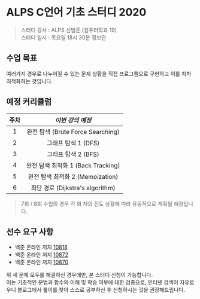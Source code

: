 # ALPS C언어 기초 스터디 2020

> 스터디 강사 : ALPS 신범준 (컴퓨터학과 19)<br>스터디 일시 : 목요일 18시 30분 정보관

## 수업 목표

여러가지 경우로 나누어질 수 있는 문제 상황을 직접 프로그램으로 구현하고 이를 차차 최적화하는 것입니다.

## 예정 커리큘럼

| 주차 |          *이번 강의 예정*          |
| :--: | :--------------------------------: |
|  1   | 완전 탐색 (Brute Force Searching)  |
|  2   |        그래프 탐색 1 (DFS)         |
|  3   |        그래프 탐색 2 (BFS)         |
|  4   | 완전 탐색 최적화 1 (Back Tracking) |
|  5   |  완전 탐색 최적화 2 (Memoization)  |
|  6   |  최단 경로 (Dijkstra's algorithm)  |

> 7회 / 8회 수업의 경우 각 회 차의 진도 상황에 따라 유동적으로 계획될 예정입니다.

## 선수 요구 사항

- 백준 온라인 저지 [10818](http://icpc.me/10818)
- 백준 온라인 저지 [10872](http://icpc.me/10872)
- 백준 온라인 저지 [10870](http://icpc.me/10870)

위 세 문제 모두를 해결하신 경우에만, 본 스터디 신청이 가능합니다.<br>이는 기초적인 문법과 함수의 이해 및 학습 여부에 대한 검증으로, 인터넷 검색이 자유로우니 블로그에서 풀이를 찾아 스스로 공부하신 후 신청하시는 것을 권장해드립니다.

